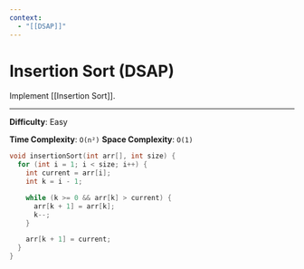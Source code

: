 ```yaml
---
context:
  - "[[DSAP]]"
---
```


# Insertion Sort (DSAP)

Implement [[Insertion Sort]].

---

**Difficulty**: Easy

**Time Complexity**: `O(n²)`
**Space Complexity**: `O(1)`

```c
void insertionSort(int arr[], int size) {
  for (int i = 1; i < size; i++) {
    int current = arr[i];
    int k = i - 1;

    while (k >= 0 && arr[k] > current) {
      arr[k + 1] = arr[k];
      k--;
    }

    arr[k + 1] = current;
  }
}
```
